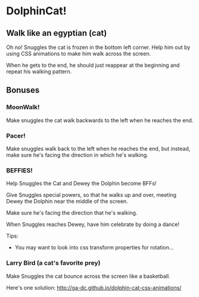 # DolphinCat!

## Walk like an egyptian (cat)

Oh no! Snuggles the cat is frozen in the bottom left corner. Help him out by
using CSS animations to make him walk across the screen.

When he gets to the end, he should just reappear at the beginning and repeat
his walking pattern.

## Bonuses

### MoonWalk!

Make snuggles the cat walk backwards to the left when he reaches the end.

### Pacer!

Make snuggles walk back to the left when he reaches the end, but instead, make
sure he's facing the direction in which he's walking.

### BEFFIES!

Help Snuggles the Cat and Dewey the Dolphin become BFFs!

Give Snuggles special powers, so that he walks up and over, meeting Dewey the Dolphin
near the middle of the screen.

Make sure he's facing the direction that he's walking.

When Snuggles reaches Dewey, have him celebrate by doing a dance!

Tips:
  * You may want to look into css transform properties for rotation...

### Larry Bird (a cat's favorite prey)

Make Snuggles the cat bounce across the screen like a basketball.

Here's one solution: http://ga-dc.github.io/dolphin-cat-css-animations/
